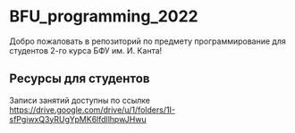 # BFU_programming_2022

Добро пожаловать в репозиторий по предмету программирование для студентов 2-го курса БФУ им. И. Канта!

## Ресурсы для студентов

Записи занятий доступны по ссылке
https://drive.google.com/drive/u/1/folders/1I-sfPgiwxQ3yRUgYpMK6lfdllhpwJHwu
